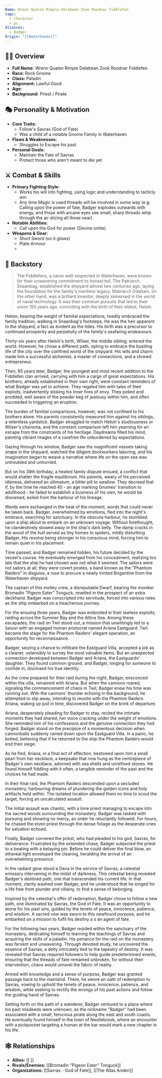 ```yaml
---
Name: Wrenn Qualen Rimple Delebean Zook Roodnar Fiddlefen
tags:
  - character
  - pc
Aliasses:
  - Badger
Origin: "[[Waterhaven]]"
---
```

## 🧑‍🎤 Overview
- **Full Name:** Wrenn Qualen Rimple Delebean Zook Roodnar Fiddlefen
- **Race:**  Rock Gnome
- **Class:**  Paladin
- **Alignment:**  Lawful Good
- **Age:**  
- **Background:**  Priest / Pirate

## 🎭 Personality & Motivation
- **Core Traits:**  
	- Follow's Savras (God of Fate)
	- Was a child of a notable Gnome Family in Waterhaven
- **Flaws & Weaknesses:**  
	- Struggles to Escape his past
- **Personal Goals:**  
	- Maintain the Fate of Savras 
	- Protect those who aren't meant to die yet

## ⚔️ Combat & Skills
- **Primary Fighting Style:**  
	- Works his will into fighting, using logic and understanding to tacticly win
	- Any time Magic is used threads will be involved in some way
	  (e.g: Calling upon the power of fate, Badger explodes outwards with energy, and those with arcane eyes see small, sharp threads whip through the air slicing all those near)
- **Notable Abilities:**  
	- Call upon the God for power (Devine smite)
- **Weapons & Gear:**  
	- Short Sword (oo it glows)
	- Plate Armour
	- 

## 📖 Backstory
> The Fiddlefens, a name well-respected in Waterhaven, were known for their unwavering commitment to honest toil. The Patriarch, Snaanbag, established the shipyard almost two centuries ago, laying the foundation for the family's maritime legacy. Matriarch Odahani, on the other hand, was a brilliant inventor, deeply immersed in the world of naval technology. It was their common pursuits that led to their union 150 years ago, coinciding with the birth of their eldest, Helsin.

Helsin, bearing the weight of familial expectations, readily embraced the family tradition, walking in Snaanbag's footsteps. He was the heir apparent to the shipyard, a fact as evident as the tides. His birth was a precursor to continued prosperity and perpetuity of the family's seafaring endeavours.

Thirty-six years after Helsin's birth, Wilser, the middle sibling, entered the world. However, he chose a different path, opting to embrace the bustling life of the city over the confined world of the shipyard. His wits and charm made him a successful alchemist, a master of connections, and a shrewd entrepreneur.

Then, 85 years later, Badger, the youngest and most recent addition to the Fiddlefen clan arrived, carrying with him a cargo of great expectations. His brothers, already established in their own right, were constant reminders of what Badger was yet to achieve. They regaled him with tales of their exploits, inadvertently stoking his inner fires of envy. They poked and prodded, well aware of the powder keg of jealousy within him, and often succeeded in triggering an eruption.

The burden of familial comparisons, however, was not confined to his brothers alone. His parents consistently measured him against his siblings, a relentless yardstick. Badger struggled to match Helsin's studiousness or Wilser's charisma, and the constant comparison left him yearning for an escape from the constraints of his heritage. Daydreams filled his mind, painting vibrant images of a carefree life unburdened by expectations.

Gazing through his window, Badger saw the magnificent vessels taking shape in the shipyard, watched the diligent dockworkers laboring, and his imagination began to weave a narrative where life on the open sea was untroubled and unhurried.

But on his 38th birthday, a heated family dispute ensued, a conflict that would shatter the fragile equilibrium. His parents, weary of his perceived idleness, delivered an ultimatum, a bitter pill to swallow. They decreed that if, by the time he reached 40 - an age marking Gnomes' transition to adulthood - he failed to establish a business of his own, he would be disowned, exiled from the harbour of his lineage.

Words were exchanged in the heat of the moment, words that could never be taken back. Badger, overwhelmed by emotions, fled into the night's embrace, searching for sanctuary. In the obscure harbour, he stumbled upon a ship about to embark on an unknown voyage. Without forethought, he clandestinely stowed away in the ship's dark belly. The damp cracks in the wood of the hull served as tiny homes to spiders, mildly disturbing Badger. His resolve being stronger in his conscious mind, forcing him to remain quiet in his placement.

Time passed, and Badger remained hidden, his future decided by the vessel's course. He eventually emerged from his concealment, realizing too late that the ship he had chosen was not what it seemed. The sailors were not sailors at all; they were covert pirates, a band known as the "Phantom Raiders" in disguise, a ruse to procure a newly minted Brigantine from the Waterhaven shipyard.

The captain of this motley crew, a disreputable Dwarf, bearing the moniker Bromadin "Pigeon Eater" Tonguck, revelled in the prospect of an extra deckhand. Badger was conscripted into servitude, forced into various roles as the ship embarked on a treacherous journey.

For the ensuing three years, Badger was embroiled in their lawless exploits, raiding across the Summer Bay and the Altina Sea. Among these escapades, the raid on Twil stood out, a mission that unwittingly led to a liaison with an engaged human aristocrat named Ariana Eastguard. Twil became the stage for the Phantom Raiders' elegant operation, an opportunity for reconnaissance.

Badger, seizing a chance to infiltrate the Eastguard Villa, accepted a job as a cleaner, ostensibly to survey the most valuable items. But an unexpected connection developed between Badger and Ariana, the Eastguards' daughter. They found common ground, and Badger, longing for someone to confide in, disclosed his true identity.

As the crew prepared for their raid during the night, Badger, ensconced within the villa, remained with Ariana. But when the cannons roared, signaling the commencement of chaos in Twil, Badger knew his time was running out. With the cannons' thunder echoing in the background, he attempted to slip away, intending to reunite with the Phantom Raiders. Ariana, waking up just in time, discovered Badger on the brink of departure.

Ariana, desperately pleading for Badger to stay, recited the intimate moments they had shared, her voice cracking under the weight of emotions. She reminded him of his confessions and the genuine connection they had forged. Badger stood on the precipice of a momentous decision when cannonballs suddenly rained down upon the Eastguard Villa. In a panic, he bolted, believing that if he returned to the ship the Phantom Raiders would end their siege.

As he fled, Ariana, in a final act of affection, bestowed upon him a small pearl from her necklace, a keepsake that now hung as the centrepiece of Badger's own necklace, adorned with sea shells and unrefined stones. He found himself fiddling with it often, a tangible reminder of the past and the choices he had made.

In their final raid, the Phantom Raiders descended upon a secluded monastery, harbouring dreams of plundering the golden icons and holy artifacts held within. The isolated location allowed them no time to scout the target, forcing an uncalculated assault.

The initial assault was chaotic, with a lone priest managing to escape into the sacred woods surrounding the monastery. Badger was tasked with pursuing and showing no mercy, an order he reluctantly followed. For hours, he chased the elven priest through the dense foliage as the desperate cries for salvation echoed.

Finally, Badger cornered the priest, who had pleaded to his god, Savras, for deliverance. Frustrated by the extended chase, Badger subjected the priest to a beating with a belaying pin. Before he could deliver the final blow, an ethereal light enveloped the clearing, heralding the arrival of an overwhelming presence.

In the radiant glow stood a Deva in the service of Savras, a celestial emissary intervening in the midst of darkness. This celestial being revealed Badger's destined path, one that transcended his current life. In that moment, clarity washed over Badger, and he understood that he longed for a life free from plunder and villainy, to find a sense of belonging.

Inspired by the celestial's offer of redemption, Badger chose to follow a new path, one illuminated by Savras, the God of Fate. It was an opportunity to atone for his past sins, guided by the tenets of peace, innocence, patience, and wisdom. A sacred vow was sworn to this newfound purpose, and he embarked on a mission to fulfil his destiny a s an agent of fate.

For the following two years, Badger resided within the sanctuary of the monastery, dedicating himself to learning the teachings of Savras and acquiring the skills of a paladin. His penance for the raid on the monastery was fervent and unwavering. Through devoted study, he uncovered the essence of Savras, a deity intricately tied to the tapestry of destiny. It was revealed that Savras required followers to help guide predetermined events, ensuring that the threads of fate remained unbroken, for without their intervention, chaos would unravel the fabric of reality.

Armed with knowledge and a sense of purpose, Badger was granted passage back to the mainland. There, he swore an oath of redemption to Savras, vowing to uphold the tenets of peace, innocence, patience, and wisdom, while seeking to rectify the wrongs of his past actions and follow the guiding hand of Savras.

Setting forth on the path of a wanderer, Badger ventured to a place where his past misdeeds were unknown, as the nickname "Badger" had been associated with a small, ferocious pirate along the east and south coasts. He eventually found himself in the town of Nestlebrook, where an encounter with a pickpocket targeting a human at the bar would mark a new chapter in his life.

## 🕸️ Relationships
- **Allies:** [[ ]]
- **Rivals/Enemies:** [[Bromadin "Pigeon Eater" Tonguck]]
- **Organizations:** [[Savras - God of Fate]],  [[The Atlas Anderi]]

